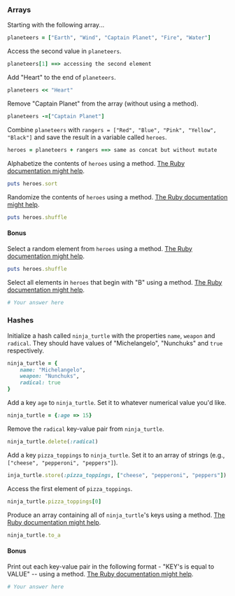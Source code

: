 ### Arrays

Starting with the following array...

```rb
planeteers = ["Earth", "Wind", "Captain Planet", "Fire", "Water"]
```

Access the second value in `planeteers`.

```rb
planeteers[1] ==> accessing the second element
```

Add "Heart" to the end of `planeteers`.

```rb
planeteers << "Heart"
```

Remove "Captain Planet" from the array (without using a method).

```rb
planeteers -=["Captain Planet"]
```

Combine `planeteers` with `rangers = ["Red", "Blue", "Pink", "Yellow", "Black"]` and save the result in a variable called `heroes`.

```rb
heroes = planeteers + rangers ==> same as concat but without mutate
```

Alphabetize the contents of `heroes` using a method. [The Ruby documentation might help](http://ruby-doc.org/core-2.2.0/Array.html).

```rb
puts heroes.sort
```

Randomize the contents of `heroes` using a method. [The Ruby documentation might help](http://ruby-doc.org/core-2.2.0/Array.html).

```rb
puts heroes.shuffle
```

#### Bonus

Select a random element from `heroes` using a method. [The Ruby documentation might help](http://ruby-doc.org/core-2.2.0/Array.html).

```rb
puts heroes.shuffle
```

Select all elements in `heroes` that begin with "B" using a method. [The Ruby documentation might help](http://ruby-doc.org/core-2.2.0/Array.html).

```rb
# Your answer here
```

### Hashes

Initialize a hash called `ninja_turtle` with the properties `name`, `weapon` and `radical`. They should have values of "Michelangelo", "Nunchuks" and `true` respectively.

```rb
ninja_turtle = {
    name: "Michelangelo",
    weapon: "Nunchuks",
    radical: true
}
```

Add a key `age` to `ninja_turtle`. Set it to whatever numerical value you'd like.

```rb
ninja_turtle = {:age => 15}
```

Remove the `radical` key-value pair from `ninja_turtle`.

```rb
ninja_turtle.delete(:radical)
```

Add a key `pizza_toppings` to `ninja_turtle`. Set it to an array of strings (e.g., `["cheese", "pepperoni", "peppers"]`).

```rb
inja_turtle.store(:pizza_toppings, ["cheese", "pepperoni", "peppers"])
```

Access the first element of `pizza_toppings`.

```rb
ninja_turtle.pizza_toppings[0]
```

Produce an array containing all of `ninja_turtle`'s keys using a method. [The Ruby documentation might help](http://ruby-doc.org/core-1.9.3/Hash.html).

```rb
ninja_turtle.to_a
```

#### Bonus

Print out each key-value pair in the following format - "KEY's is equal to VALUE" -- using a method. [The Ruby documentation might help](http://ruby-doc.org/core-1.9.3/Hash.html).

```rb
# Your answer here
```
